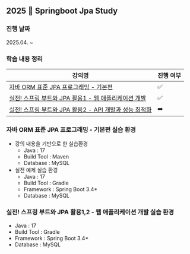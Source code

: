 ## 2025 🍃 Springboot Jpa Study 

### 진행 날짜
2025.04. ~ 

### 학습 내용 정리
| 강의명 |진행 여부|
|------|--|
|[자바 ORM 표준 JPA 프로그래밍 - 기본편](https://github.com/sanchaehwa/springboot-jpa-study/tree/main/jpa-basic_doc)|✅|
|[실전! 스프링 부트와 JPA 활용1 - 웹 애플리케이션 개발](https://github.com/sanchaehwa/springboot-jpa-study/blob/main/SpringBoot%20JPA%201/JPA1_%EB%82%B4%EC%9A%A9%EC%A0%95%EB%A6%AC.md)|✅|
|[실전! 스프링 부트와 JPA 활용2 - API 개발과 성능 최적화](https://github.com/sanchaehwa/springboot-jpa-study/blob/main/SpringBoot%20JPA2/JPA2_%EB%82%B4%EC%9A%A9%EC%A0%95%EB%A6%AC.md)|➡️|


### 자바 ORM 표준 JPA 프로그래밍 - 기본편 실습 환경

- 강의 내용을 기반으로 한 실습환경 
    - Java : 17 
    - Build Tool : Maven
    - Database : MySQL 
- 실전 예제 실습 환경 
    - Java : 17
    - Build Tool : Gradle
    - Framework : Spring Boot 3.4*
    - Database : MySQL
### 실전! 스프링 부트와 JPA 활용1,2 - 웹 애플리케이션 개발 실습 환경
- Java : 17
- Build Tool : Gradle
-  Framework : Spring Boot 3.4*
  -  Database : MySQL
